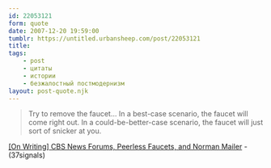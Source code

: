 ```yaml
---
id: 22053121
form: quote
date: 2007-12-20 19:59:00
tumblr: https://untitled.urbansheep.com/post/22053121
title: 
tags:
    - post
    - цитаты
    - истории
    - безжалостный постмодернизм
layout: post-quote.njk
---
```


<blockquote>
Try to remove the faucet… In a best-case scenario, the faucet will come right out. In a could-be-better-case scenario, the faucet will just sort of snicker at you.
</blockquote>

<a href="http://www.37signals.com/svn/posts/743-on-writing-cbs-news-forums-peerless-faucets-and-norman-mailer">[On Writing] CBS News Forums, Peerless Faucets, and Norman Mailer</a> - (37signals)
